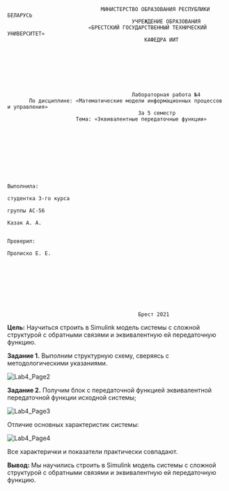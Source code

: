 ﻿                                  МИНИСТЕРСТВО ОБРАЗОВАНИЯ РЕСПУБЛИКИ БЕЛАРУСЬ
                                            УЧРЕЖДЕНИЕ ОБРАЗОВАНИЯ 
                              «БРЕСТСКИЙ ГОСУДАРСТВЕННЫЙ ТЕХНИЧЕСКИЙ УНИВЕРСИТЕТ»
                                                КАФЕДРА ИИТ








                                            Лабораторная работа №4
           По дисциплине: «Математические модели информационных процессов и управления»
                                              За 5 семестр
                          Тема: «Эквивалентные передаточные функции»









                                                                            Выполнила:
                                                                            студентка 3-го курса
                                                                            группы АС-56
                                                                            Казак А. А.

                                                                            Проверил:
                                                                            Пролиско Е. Е.









                                              Брест 2021


**Цель:** 
Научиться строить в Simulink модель системы с сложной структурой с обратными связями и эквивалентную ей передаточную функцию.

**Задание 1.** 
Выполним структурную схему, сверяясь с методологическими указаниями.

![Lab4_Page2](https://user-images.githubusercontent.com/90341040/140618953-c5d74f2f-994d-45ae-bf3b-fe123977c9ac.png)

**Задание 2.** 
Получим блок с передаточной функцией эквивалентной передаточной функции исходной системы;

![Lab4_Page3](https://user-images.githubusercontent.com/90341040/140619002-7b544add-819b-4edd-bfd6-f2b38a1e9cae.png)

Отличие основных характеристик системы:

![Lab4_Page4](https://user-images.githubusercontent.com/90341040/140619031-6a6abf9e-6559-42e5-824c-69bebb87330d.png)

Все характерички и показатели практически совпадают.

**Вывод:** 
Мы научились строить в Simulink модель системы с сложной структурой с обратными связями и эквивалентную ей передаточную функцию.

